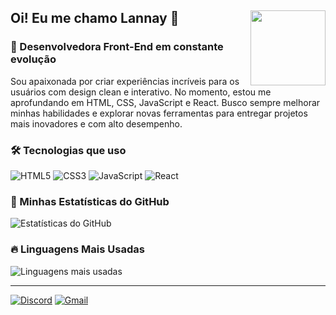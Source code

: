 ## Oi! Eu me chamo Lannay 💖 <img src="https://cdn.discordapp.com/attachments/1044104944296394794/1336017318601424987/3e1d65f3929183fff3036216f3455ef4.gif?ex=67a24696&is=67a0f516&hm=4226aaecd1dddb68445d2864eb05891fb9d2e673342f85688fd333c767175eab&" width="120" align="right"/>

### 🚀 Desenvolvedora Front-End em constante evolução

Sou apaixonada por criar experiências incríveis para os usuários com design clean e interativo. No momento, estou me aprofundando em HTML, CSS, JavaScript e React. Busco sempre melhorar minhas habilidades e explorar novas ferramentas para entregar projetos mais inovadores e com alto desempenho.

### 🛠️ Tecnologias que uso
![HTML5](https://img.shields.io/badge/HTML5-E34F26?style=for-the-badge&logo=html5&logoColor=white)
![CSS3](https://img.shields.io/badge/CSS3-1572B6?style=for-the-badge&logo=css3&logoColor=white)
![JavaScript](https://img.shields.io/badge/JavaScript-F7DF1E?style=for-the-badge&logo=javascript&logoColor=black)
![React](https://img.shields.io/badge/React-61DAFB?style=for-the-badge&logo=react&logoColor=black)

### 🚀 Minhas Estatísticas do GitHub
![Estatísticas do GitHub](https://github-readme-stats.vercel.app/api?username=lannayofc&show_icons=true&theme=radical)

### 🔥 Linguagens Mais Usadas
![Linguagens mais usadas](https://github-readme-stats.vercel.app/api/top-langs/?username=lannayofc&layout=compact&theme=radical)


---

[![Discord](https://img.shields.io/badge/Discord-5865F2?style=for-the-badge&logo=discord&logoColor=white)](https://discordapp.com/users/lanninha)
[![Gmail](https://img.shields.io/badge/Gmail-D14836?style=for-the-badge&logo=gmail&logoColor=white)](mailto:helooberenguer@gmail.com)
